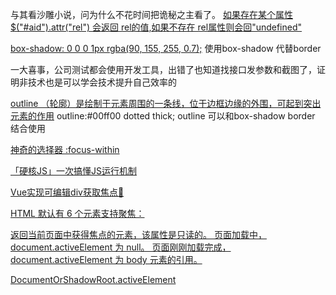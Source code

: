 与其看沙雕小说，问为什么不花时间把诡秘之主看了。
[如果存在某个属性 $("#aid").attr("rel") 会返回 rel的值,如果不存在 rel属性则会回"undefined"](https://blog.csdn.net/huaishuming/article/details/30463419)

[box-shadow: 0 0 0 1px rgba(90, 155, 255, 0.7);](https://www.dazhuanlan.com/2020/01/19/5e2346125de0b/) 使用box-shadow 代替border

一大喜事，公司测试都会使用开发工具，出错了也知道找接口发参数和截图了，证明非技术也是可以学会技术提升自己效率的

[outline （轮廓）是绘制于元素周围的一条线，位于边框边缘的外围，可起到突出元素的作用](https://www.w3school.com.cn/cssref/pr_outline.asp)  outline:#00ff00 dotted thick; outline 可以和box-shadow border 结合使用

[神奇的选择器 :focus-within](https://juejin.im/post/5b62839d6fb9a04fd260af17)

[「硬核JS」一次搞懂JS运行机制](https://juejin.im/post/5e22b391f265da3e204d8c14)

[Vue实现可编辑div获取焦点🎉](https://juejin.im/post/5e36b10df265da3e334952f5)

[HTML 默认有 6 个元素支持聚焦：](https://juejin.im/post/5e44e633f265da574064153e)

[返回当前页面中获得焦点的元素，该属性是只读的。
页面加载中，document.activeElement 为 null。
页面刚刚加载完成，document.activeElement 为 body 元素的引用。](https://juejin.im/post/5e008abff265da33c14d2157)

[DocumentOrShadowRoot.activeElement](https://developer.mozilla.org/en-US/docs/Web/API/DocumentOrShadowRoot/activeElement)